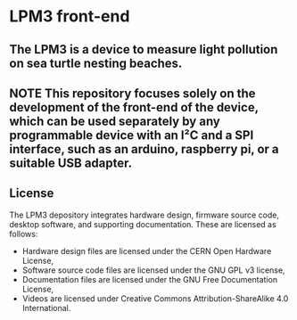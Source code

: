 # LPM3 front-end #

The LPM3 is a device to measure light pollution on sea turtle nesting beaches. 
---
**NOTE**
This repository focuses solely on the development of the front-end of the device, which can be used separately by any programmable device with an I²C and a SPI interface, such as an arduino, raspberry pi, or a suitable USB adapter.
---

## License
The LPM3 depository integrates hardware design, firmware source code, desktop software, and supporting documentation. These are licensed as follows:
- Hardware design files are licensed under the CERN Open Hardware License,
- Software source code files are licensed under the GNU GPL v3 license,
- Documentation files are licensed under the GNU Free Documentation License,
- Videos are licensed under Creative Commons Attribution-ShareAlike 4.0 International.
